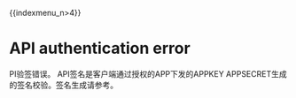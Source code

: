 {{indexmenu_n>4}}

# API authentication error

PI验签错误。
API签名是客户端通过授权的APP下发的APPKEY APPSECRET生成的签名校验。签名生成请参考。